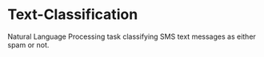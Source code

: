 # Text-Classification
Natural Language Processing task classifying SMS text messages as either spam or not.
